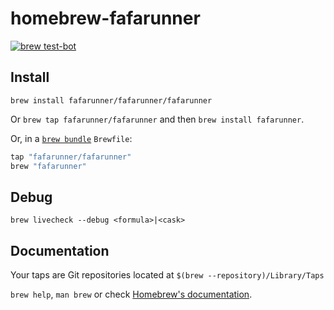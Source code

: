 # homebrew-fafarunner

[![brew test-bot](https://github.com/fafarunner/homebrew-fafarunner/actions/workflows/tests.yml/badge.svg?branch=main)](https://github.com/fafarunner/homebrew-fafarunner/actions/workflows/tests.yml)

## Install

`brew install fafarunner/fafarunner/fafarunner`

Or `brew tap fafarunner/fafarunner` and then `brew install fafarunner`.

Or, in a [`brew bundle`](https://github.com/Homebrew/homebrew-bundle) `Brewfile`:

```ruby
tap "fafarunner/fafarunner"
brew "fafarunner"
```

## Debug

`brew livecheck --debug <formula>|<cask>`

## Documentation

Your taps are Git repositories located at `$(brew --repository)/Library/Taps`

`brew help`, `man brew` or check [Homebrew's documentation](https://docs.brew.sh).
